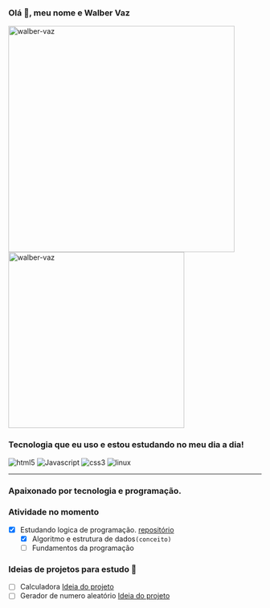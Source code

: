 <h3> Olá 👋, meu nome e Walber Vaz </h3>

<div>
  <img width="450px" src="https://github-readme-stats.vercel.app/api?username=walber-vaz&show_icons=true&theme=dracula&locale=pt-br" alt="walber-vaz" />
  <img width="350px" src="https://github-readme-stats.vercel.app/api/top-langs/?username=walber-vaz&show_icons=true&locale=pt-br&&layout=compact&theme=dracula" alt="walber-vaz" />
</div>

<h3> Tecnologia que eu uso e estou estudando no meu dia a dia! </h3>

<div style="display: inline_block;">
  <img src="https://img.shields.io/badge/HTML5-E34F26?style=for-the-badge&logo=html5&logoColor=white" alt="html5" />
  <img src="https://img.shields.io/badge/JavaScript-F7DF1E?style=for-the-badge&logo=javascript&logoColor=black" alt="Javascript" />
  <img src="https://img.shields.io/badge/CSS3-1572B6?style=for-the-badge&logo=css3&logoColor=white" alt="css3" />
  <img src="https://img.shields.io/badge/Linux-FCC624?style=for-the-badge&logo=linux&logoColor=black" alt="linux" />
</div>

<hr/>

<h3>Apaixonado por tecnologia e programação.</h3>

### Atividade no momento
- [x] Estudando logica de programação. [repositório](https://github.com/walber-vaz/logica-de-programacao-js)
  - [x] Algoritmo e estrutura de dados`(conceito)`
  - [ ] Fundamentos da programação

### Ideias de projetos para estudo 🤔
- [ ] Calculadora [Ideia do projeto](https://github.com/florinpop17/app-ideas/blob/master/Projects/1-Beginner/Calculator-App.md)
- [ ] Gerador de numero aleatório [Ideia do projeto](https://github.com/florinpop17/app-ideas/blob/master/Projects/1-Beginner/Random-Number-Generator.md)
